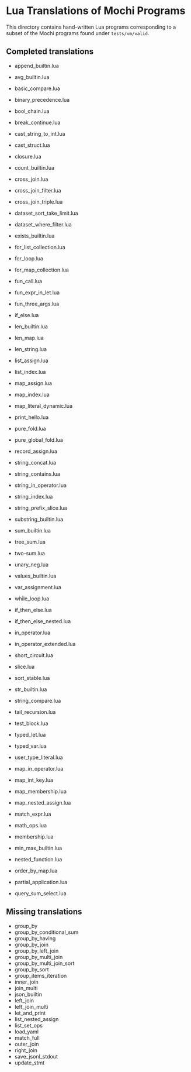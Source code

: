 # Lua Translations of Mochi Programs

This directory contains hand-written Lua programs corresponding to a subset of the Mochi programs found under `tests/vm/valid`.

## Completed translations

- append_builtin.lua
- avg_builtin.lua
- basic_compare.lua
- binary_precedence.lua
- bool_chain.lua
- break_continue.lua
- cast_string_to_int.lua
- cast_struct.lua
- closure.lua
- count_builtin.lua
- cross_join.lua
- cross_join_filter.lua
- cross_join_triple.lua
- dataset_sort_take_limit.lua
- dataset_where_filter.lua
- exists_builtin.lua
- for_list_collection.lua
- for_loop.lua
- for_map_collection.lua
- fun_call.lua
- fun_expr_in_let.lua
- fun_three_args.lua

- if_else.lua
- len_builtin.lua
- len_map.lua
- len_string.lua
- list_assign.lua
- list_index.lua
- map_assign.lua
- map_index.lua
- map_literal_dynamic.lua
- print_hello.lua
- pure_fold.lua
- pure_global_fold.lua
- record_assign.lua
- string_concat.lua
- string_contains.lua
- string_in_operator.lua
- string_index.lua
- string_prefix_slice.lua
- substring_builtin.lua
- sum_builtin.lua
- tree_sum.lua
- two-sum.lua
- unary_neg.lua
- values_builtin.lua
- var_assignment.lua
- while_loop.lua
- if_then_else.lua
- if_then_else_nested.lua
- in_operator.lua
- in_operator_extended.lua
- short_circuit.lua
- slice.lua
- sort_stable.lua
- str_builtin.lua
- string_compare.lua
- tail_recursion.lua
- test_block.lua
- typed_let.lua
- typed_var.lua
- user_type_literal.lua
- map_in_operator.lua
- map_int_key.lua
- map_membership.lua
- map_nested_assign.lua
- match_expr.lua
- math_ops.lua
- membership.lua
- min_max_builtin.lua
- nested_function.lua
- order_by_map.lua
- partial_application.lua
- query_sum_select.lua
## Missing translations

- group_by
- group_by_conditional_sum
- group_by_having
- group_by_join
- group_by_left_join
- group_by_multi_join
- group_by_multi_join_sort
- group_by_sort
- group_items_iteration
- inner_join
- join_multi
- json_builtin
- left_join
- left_join_multi
- let_and_print
- list_nested_assign
- list_set_ops
- load_yaml
- match_full
- outer_join
- right_join
- save_jsonl_stdout
- update_stmt

